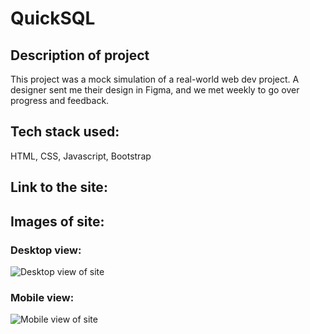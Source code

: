 # QuickSQL

## Description of project
This project was a mock simulation of a real-world web dev project. A designer sent me their design in Figma, and we met weekly to go over progress and feedback. 

## Tech stack used: 
HTML, CSS, Javascript, Bootstrap

## Link to the site: 

## Images of site:
### Desktop view:
![Desktop view of site](https://cdn.dribbble.com/userupload/9525308/file/original-7df139f38f5accf96cc56e0c49842a0b.png?resize=1255x4129)

### Mobile view:
![Mobile view of site](https://cdn.dribbble.com/userupload/9525307/file/original-6ca9058700c317e892f63833197066d8.png?resize=482x826)
